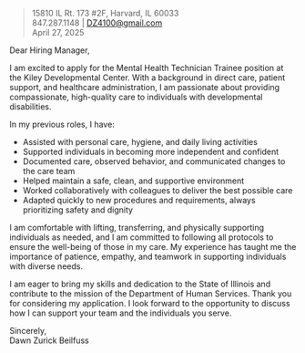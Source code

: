 > 15810 IL Rt. 173 #2F, Harvard, IL 60033  
> 847.287.1148 | DZ4100@gmail.com  
> April 27, 2025

Dear Hiring Manager,

I am excited to apply for the Mental Health Technician Trainee position at the Kiley Developmental Center. With a background in direct care, patient support, and healthcare administration, I am passionate about providing compassionate, high-quality care to individuals with developmental disabilities.

In my previous roles, I have:
- Assisted with personal care, hygiene, and daily living activities
- Supported individuals in becoming more independent and confident
- Documented care, observed behavior, and communicated changes to the care team
- Helped maintain a safe, clean, and supportive environment
- Worked collaboratively with colleagues to deliver the best possible care
- Adapted quickly to new procedures and requirements, always prioritizing safety and dignity

I am comfortable with lifting, transferring, and physically supporting individuals as needed, and I am committed to following all protocols to ensure the well-being of those in my care. My experience has taught me the importance of patience, empathy, and teamwork in supporting individuals with diverse needs.

I am eager to bring my skills and dedication to the State of Illinois and contribute to the mission of the Department of Human Services. Thank you for considering my application. I look forward to the opportunity to discuss how I can support your team and the individuals you serve.

Sincerely,  
Dawn Zurick Beilfuss